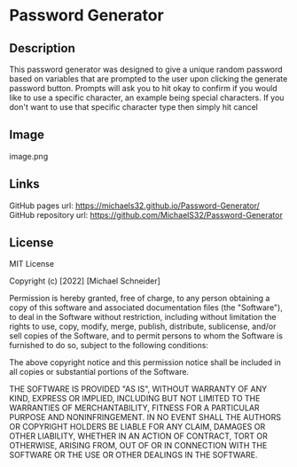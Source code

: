 # Password Generator
## Description

This password generator was designed to give a unique random password based on variables that are prompted to the user upon clicking the generate password button. Prompts will ask you to hit okay to confirm if you would like to use a specific character, an example being special characters. If you don't want to use that specific character type then simply hit cancel

## Image

image.png

## Links

GitHub pages url: https://michaels32.github.io/Password-Generator/  
GitHub repository url: https://github.com/MichaelS32/Password-Generator 

## License

MIT License

Copyright (c) [2022] [Michael Schneider]

Permission is hereby granted, free of charge, to any person obtaining a copy
of this software and associated documentation files (the "Software"), to deal
in the Software without restriction, including without limitation the rights
to use, copy, modify, merge, publish, distribute, sublicense, and/or sell
copies of the Software, and to permit persons to whom the Software is
furnished to do so, subject to the following conditions:

The above copyright notice and this permission notice shall be included in all
copies or substantial portions of the Software.

THE SOFTWARE IS PROVIDED "AS IS", WITHOUT WARRANTY OF ANY KIND, EXPRESS OR
IMPLIED, INCLUDING BUT NOT LIMITED TO THE WARRANTIES OF MERCHANTABILITY,
FITNESS FOR A PARTICULAR PURPOSE AND NONINFRINGEMENT. IN NO EVENT SHALL THE
AUTHORS OR COPYRIGHT HOLDERS BE LIABLE FOR ANY CLAIM, DAMAGES OR OTHER
LIABILITY, WHETHER IN AN ACTION OF CONTRACT, TORT OR OTHERWISE, ARISING FROM,
OUT OF OR IN CONNECTION WITH THE SOFTWARE OR THE USE OR OTHER DEALINGS IN THE
SOFTWARE.